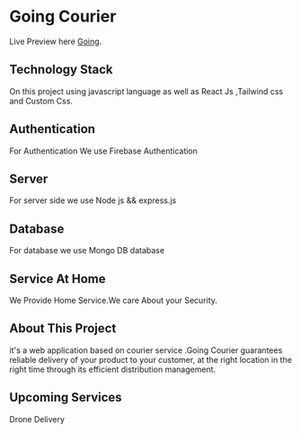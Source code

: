 # Going Courier

Live Preview here [Going](https://going-3a4c0.web.app/).

## Technology Stack

On this project using javascript language as well as React Js ,Tailwind css and Custom Css.

## Authentication

For Authentication We use Firebase Authentication

## Server

For server side we use Node js && express.js

## Database

For database we use Mongo DB database

## Service At Home

We Provide Home Service.We care About your Security.

## About This Project

it's a web application based on courier service .Going Courier guarantees reliable delivery of your product to your customer, at the right location in the right time through its efficient distribution management.

## Upcoming Services

Drone Delivery
